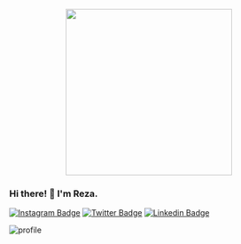 <p align="center"><img width="300" src="https:/
/images5.alphacoders.com/129/1297751.png" /></p>

### Hi there! 👋 I'm Reza.

[![Instagram Badge](https://img.shields.io/badge/-Instagram-F50363?logo=Instagram&logoColor=white)](https://www.instagram.com/rez4rinaldi/?hl=ja)
[![Twitter Badge](https://img.shields.io/twitter/follow/rez4rinaldi?label=Twitter&style=social)](https://twitter.com/rez4rinaldi)
[![Linkedin Badge](https://img.shields.io/badge/-LinkedIn-0e76a8?logo=Linkedin&logoColor=white)](https://linkedin.com/in/rez4rinaldi)

![profile](https://pixel-profile.vercel.app/api/github-stats?username=rezarinaldi)
